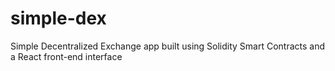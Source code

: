 # simple-dex
Simple Decentralized Exchange app built using Solidity Smart Contracts and a React front-end interface
